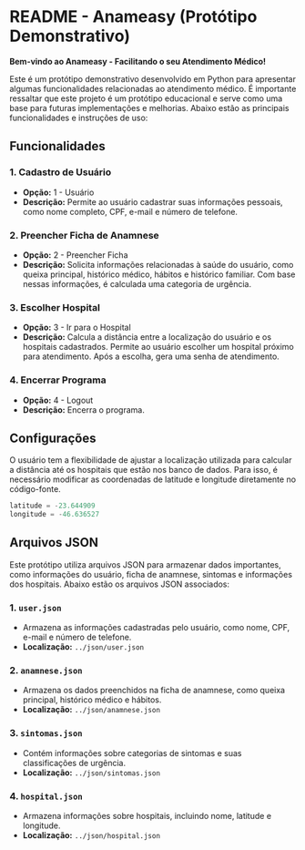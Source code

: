 # README - Anameasy (Protótipo Demonstrativo)

**Bem-vindo ao Anameasy - Facilitando o seu Atendimento Médico!**

Este é um protótipo demonstrativo desenvolvido em Python para apresentar algumas funcionalidades relacionadas ao atendimento médico. É importante ressaltar que este projeto é um protótipo educacional e serve como uma base para futuras implementações e melhorias. Abaixo estão as principais funcionalidades e instruções de uso:

## Funcionalidades

### 1. Cadastro de Usuário
   - **Opção:** 1 - Usuário
   - **Descrição:** Permite ao usuário cadastrar suas informações pessoais, como nome completo, CPF, e-mail e número de telefone.

### 2. Preencher Ficha de Anamnese
   - **Opção:** 2 - Preencher Ficha
   - **Descrição:** Solicita informações relacionadas à saúde do usuário, como queixa principal, histórico médico, hábitos e histórico familiar. Com base nessas informações, é calculada uma categoria de urgência.

### 3. Escolher Hospital
   - **Opção:** 3 - Ir para o Hospital
   - **Descrição:** Calcula a distância entre a localização do usuário e os hospitais cadastrados. Permite ao usuário escolher um hospital próximo para atendimento. Após a escolha, gera uma senha de atendimento.

### 4. Encerrar Programa
   - **Opção:** 4 - Logout
   - **Descrição:** Encerra o programa.

## Configurações

O usuário tem a flexibilidade de ajustar a localização utilizada para calcular a distância até os hospitais que estão nos banco de dados. Para isso, é necessário modificar as coordenadas de latitude e longitude diretamente no código-fonte.

```python
latitude = -23.644909
longitude = -46.636527
```
## Arquivos JSON

Este protótipo utiliza arquivos JSON para armazenar dados importantes, como informações do usuário, ficha de anamnese, sintomas e informações dos hospitais. Abaixo estão os arquivos JSON associados:

### 1. `user.json`
   - Armazena as informações cadastradas pelo usuário, como nome, CPF, e-mail e número de telefone.
   - **Localização:** `../json/user.json`

### 2. `anamnese.json`
   - Armazena os dados preenchidos na ficha de anamnese, como queixa principal, histórico médico e hábitos.
   - **Localização:** `../json/anamnese.json`

### 3. `sintomas.json`
   - Contém informações sobre categorias de sintomas e suas classificações de urgência.
   - **Localização:** `../json/sintomas.json`

### 4. `hospital.json`
   - Armazena informações sobre hospitais, incluindo nome, latitude e longitude.
   - **Localização:** `../json/hospital.json`